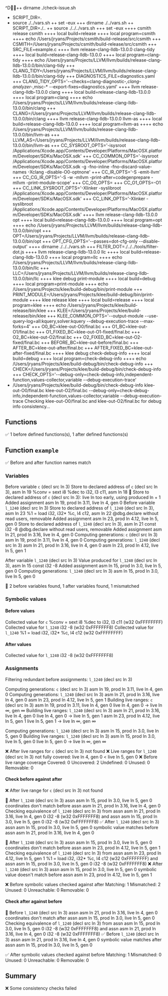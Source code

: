 ^D++ dirname ./check-issue.sh
+ SCRIPT_DIR=.
+ source ./../vars.sh
++ set -eux
+++ dirname ./../vars.sh
++ SCRIPT_DIR=./..
++ source ./../../vars.sh
+++ set -eux
++++ csmith release csmith
++++ local build=release
++++ local program=csmith
++++ echo /Users/jryans/Projects/csmith/build-release/src/csmith
+++ CSMITH=/Users/jryans/Projects/csmith/build-release/src/csmith
+++ SRC_FILE=example.c
++++ llvm release-clang-lldb-13.0.0 clang-tidy
++++ local build=release-clang-lldb-13.0.0
++++ local program=clang-tidy
++++ echo /Users/jryans/Projects/LLVM/llvm/builds/release-clang-lldb-13.0.0/bin/clang-tidy
+++ CLANG_TIDY=/Users/jryans/Projects/LLVM/llvm/builds/release-clang-lldb-13.0.0/bin/clang-tidy
+++ DIAGNOSTICS_FILE=diagnostics.yaml
+++ CLANG_TIDY_OPTS='--checks=clang-diagnostic-*,clang-analyzer-*,misc-* --export-fixes=diagnostics.yaml'
++++ llvm release-clang-lldb-13.0.0 clang
++++ local build=release-clang-lldb-13.0.0
++++ local program=clang
++++ echo /Users/jryans/Projects/LLVM/llvm/builds/release-clang-lldb-13.0.0/bin/clang
+++ CLANG=/Users/jryans/Projects/LLVM/llvm/builds/release-clang-lldb-13.0.0/bin/clang
++++ llvm release-clang-lldb-13.0.0 llvm-as
++++ local build=release-clang-lldb-13.0.0
++++ local program=llvm-as
++++ echo /Users/jryans/Projects/LLVM/llvm/builds/release-clang-lldb-13.0.0/bin/llvm-as
+++ LLVM_AS=/Users/jryans/Projects/LLVM/llvm/builds/release-clang-lldb-13.0.0/bin/llvm-as
+++ CC_SYSROOT_OPTS='-isysroot /Applications/Xcode.app/Contents/Developer/Platforms/MacOSX.platform/Developer/SDKs/MacOSX.sdk'
+++ CC_COMMON_OPTS='-isysroot /Applications/Xcode.app/Contents/Developer/Platforms/MacOSX.platform/Developer/SDKs/MacOSX.sdk -g -fno-inline -fno-discard-value-names -Xclang -disable-O0-optnone'
+++ CC_IR_OPTS='-S -emit-llvm'
+++ CC_CG_IR_OPTS='-S -w -mllvm -print-after=codegenprepare -mllvm -print-module-scope'
+++ CC_O0_OPTS=
+++ CC_O1_OPTS=-O1
+++ CC_LINK_SYSROOT_OPTS='-Xlinker -syslibroot /Applications/Xcode.app/Contents/Developer/Platforms/MacOSX.platform/Developer/SDKs/MacOSX.sdk'
+++ CC_LINK_OPTS='-Xlinker -syslibroot /Applications/Xcode.app/Contents/Developer/Platforms/MacOSX.platform/Developer/SDKs/MacOSX.sdk'
++++ llvm release-clang-lldb-13.0.0 opt
++++ local build=release-clang-lldb-13.0.0
++++ local program=opt
++++ echo /Users/jryans/Projects/LLVM/llvm/builds/release-clang-lldb-13.0.0/bin/opt
+++ OPT=/Users/jryans/Projects/LLVM/llvm/builds/release-clang-lldb-13.0.0/bin/opt
+++ OPT_CFG_OPTS='--passes=dot-cfg-only --disable-output'
++++ dirname ./../../vars.sh
+++ FILTER_DOT=./../../tools/filter-dot.js
++++ llvm release-clang-lldb-13.0.0 llc
++++ local build=release-clang-lldb-13.0.0
++++ local program=llc
++++ echo /Users/jryans/Projects/LLVM/llvm/builds/release-clang-lldb-13.0.0/bin/llc
+++ LLC=/Users/jryans/Projects/LLVM/llvm/builds/release-clang-lldb-13.0.0/bin/llc
++++ klee debug print-module
++++ local build=debug
++++ local program=print-module
++++ echo /Users/jryans/Projects/klee/build-debug/bin/print-module
+++ PRINT_MODULE=/Users/jryans/Projects/klee/build-debug/bin/print-module
++++ klee release klee
++++ local build=release
++++ local program=klee
++++ echo /Users/jryans/Projects/klee/build-release/bin/klee
+++ KLEE=/Users/jryans/Projects/klee/build-release/bin/klee
+++ KLEE_COMMON_OPTS='--output-module --use-query-log=all:kquery,solver:kquery --debug-execution-trace --max-forks=4'
+++ O0_BC=klee-out-O0/final.bc
+++ O1_BC=klee-out-O1/final.bc
+++ O1_FIXED_BC=klee-out-O1-fixed/final.bc
+++ O2_BC=klee-out-O2/final.bc
+++ O2_FIXED_BC=klee-out-O2-fixed/final.bc
+++ BEFORE_BC=klee-out-before/final.bc
+++ AFTER_BC=klee-out-after/final.bc
+++ AFTER_FIXED_BC=klee-out-after-fixed/final.bc
++++ klee debug check-debug-info
++++ local build=debug
++++ local program=check-debug-info
++++ echo /Users/jryans/Projects/klee/build-debug/bin/check-debug-info
+++ CHECK=/Users/jryans/Projects/klee/build-debug/bin/check-debug-info
+++ CHECK_OPTS='--debug-only=check-debug-info,independent-function,values-collector,variable --debug-execution-trace'
+ /Users/jryans/Projects/klee/build-debug/bin/check-debug-info klee-out-O0/final.bc klee-out-O2/final.bc --debug-only=check-debug-info,independent-function,values-collector,variable --debug-execution-trace
Checking klee-out-O0/final.bc and klee-out-O2/final.bc for debug info consistency…

## Functions

✅ 1 before defined functions(s), 1 after defined functions(s)

## Function `example`

✅ Before and after function names match

### Variables

Before variable `c` (decl src ln 3)
Store to declared address of `c` (decl src ln 3), asm ln 19
  %conv = sext i8 %dec to i32, l3 c11, asm ln 18
🔔 Store to declared address of `c` (decl src ln 3): live ln too early, using produced ln + 1
  Added assignment asm ln 19, prod ln 3.11, live ln 4, gen 0
Before variable `l_1240` (decl src ln 3)
Store to declared address of `l_1240` (decl src ln 3), asm ln 23
  %1 = load i32, i32* %c, l4 c12, asm ln 22
  @dbg.declare without read users, removable
  Added assignment asm ln 23, prod ln 4.12, live ln 5, gen 0
Store to declared address of `l_1240` (decl src ln 3), asm ln 21
  const i32 -8
  @dbg.declare without read users, removable
  Added assignment asm ln 21, prod ln 3.16, live ln 4, gen 0
Computing generations: `c` (decl src ln 3)
  asm ln 19, prod ln 3.11, live ln 4, gen 0
Computing generations: `l_1240` (decl src ln 3)
  asm ln 21, prod ln 3.16, live ln 4, gen 0
  asm ln 23, prod ln 4.12, live ln 5, gen 1

After variable `l_1240` (decl src ln 3)
Value produced for `l_1240` (decl src ln 3), asm ln 15
  const i32 -8
  Added assignment asm ln 15, prod ln 3.0, live ln 5, gen 0
Computing generations: `l_1240` (decl src ln 3)
  asm ln 15, prod ln 3.0, live ln 5, gen 0

🔔 2 before variables found, 1 after variables found, 1 mismatched

### Symbolic values

#### Before values

Collected value for `c`
  %conv = sext i8 %dec to i32, l3 c11
  (w32 0xFFFFFFFF)
Collected value for `l_1240`
  i32 -8
  (w32 0xFFFFFFF8)
Collected value for `l_1240`
  %1 = load i32, i32* %c, l4 c12
  (w32 0xFFFFFFFF)

#### After values

Collected value for `l_1240`
  i32 -8
  (w32 0xFFFFFFF8)

### Assignments

Filtering redundant before assignments: `l_1240` (decl src ln 3)

Computing generations: `c` (decl src ln 3)
  asm ln 19, prod ln 3.11, live ln 4, gen 0
Computing generations: `l_1240` (decl src ln 3)
  asm ln 21, prod ln 3.16, live ln 4, gen 0
  asm ln 23, prod ln 4.12, live ln 5, gen 1
Building live ranges: `c` (decl src ln 3)
  asm ln 19, prod ln 3.11, live ln 4, gen 0
    live ln 4, gen 0 →
    live ln ∞, gen ∞
Building live ranges: `l_1240` (decl src ln 3)
  asm ln 21, prod ln 3.16, live ln 4, gen 0
    live ln 4, gen 0 →
    live ln 5, gen 1
  asm ln 23, prod ln 4.12, live ln 5, gen 1
    live ln 5, gen 1 →
    live ln ∞, gen ∞

Computing generations: `l_1240` (decl src ln 3)
  asm ln 15, prod ln 3.0, live ln 5, gen 0
Building live ranges: `l_1240` (decl src ln 3)
  asm ln 15, prod ln 3.0, live ln 5, gen 0
    live ln 5, gen 0 →
    live ln ∞, gen ∞

❌ After live ranges for `c` (decl src ln 3) not found
❌ Live ranges for `l_1240` (decl src ln 3) not fully covered: live ln 4, gen 0 < live ln 5, gen 0
❌ Before live range coverage
  Covered:   0
  Uncovered: 2
  Undefined: 0
  Unused:    0
  Removable: 0

#### Check before against after

❌ After live range for `c` (decl src ln 3) not found

🔔 After `l_1240` (decl src ln 3) assn asm ln 15, prod ln 3.0, live ln 5, gen 0 coordinates don't match before assn asm ln 21, prod ln 3.16, live ln 4, gen 0
Checking equivalence of `l_1240` (decl src ln 3) from
  assn asm ln 21, prod ln 3.16, live ln 4, gen 0
  i32 -8
  (w32 0xFFFFFFF8)
and
  assn asm ln 15, prod ln 3.0, live ln 5, gen 0
  i32 -8
  (w32 0xFFFFFFF8)
✅ After `l_1240` (decl src ln 3) assn asm ln 15, prod ln 3.0, live ln 5, gen 0 symbolic value matches before assn asm ln 21, prod ln 3.16, live ln 4, gen 0

🔔 After `l_1240` (decl src ln 3) assn asm ln 15, prod ln 3.0, live ln 5, gen 0 coordinates don't match before assn asm ln 23, prod ln 4.12, live ln 5, gen 1
Checking equivalence of `l_1240` (decl src ln 3) from
  assn asm ln 23, prod ln 4.12, live ln 5, gen 1
  %1 = load i32, i32* %c, l4 c12
  (w32 0xFFFFFFFF)
and
  assn asm ln 15, prod ln 3.0, live ln 5, gen 0
  i32 -8
  (w32 0xFFFFFFF8)
❌ After `l_1240` (decl src ln 3) assn asm ln 15, prod ln 3.0, live ln 5, gen 0 symbolic value doesn't match before assn asm ln 23, prod ln 4.12, live ln 5, gen 1

❌ Before symbolic values checked against after
  Matching:    1
  Mismatched:  2
  Unused:      0
  Unreachable: 0
  Removable:   0

#### Check after against before

🔔 Before `l_1240` (decl src ln 3) assn asm ln 21, prod ln 3.16, live ln 4, gen 0 coordinates don't match after assn asm ln 15, prod ln 3.0, live ln 5, gen 0
Checking equivalence of `l_1240` (decl src ln 3) from
  assn asm ln 15, prod ln 3.0, live ln 5, gen 0
  i32 -8
  (w32 0xFFFFFFF8)
and
  assn asm ln 21, prod ln 3.16, live ln 4, gen 0
  i32 -8
  (w32 0xFFFFFFF8)
✅ Before `l_1240` (decl src ln 3) assn asm ln 21, prod ln 3.16, live ln 4, gen 0 symbolic value matches after assn asm ln 15, prod ln 3.0, live ln 5, gen 0

✅ After symbolic values checked against before
  Matching:    1
  Mismatched:  0
  Unused:      0
  Unreachable: 0
  Removable:   0

## Summary

❌ Some consistency checks failed
